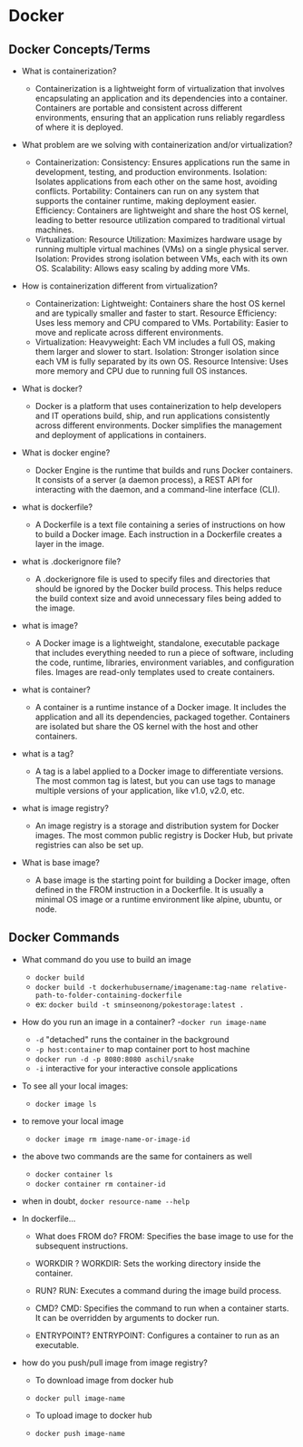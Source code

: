 # Docker
## Docker Concepts/Terms
- What is containerization?
	- Containerization is a lightweight form of virtualization that involves encapsulating an application and its dependencies into a container. Containers are portable and consistent across different environments, ensuring that an application runs reliably regardless of where it is deployed.

- What problem are we solving with containerization and/or virtualization?
	- Containerization:
	Consistency: Ensures applications run the same in development, testing, and production environments.
	Isolation: Isolates applications from each other on the same host, avoiding conflicts.
	Portability: Containers can run on any system that supports the container runtime, making deployment easier.
	Efficiency: Containers are lightweight and share the host OS kernel, leading to better resource utilization compared to traditional virtual machines.
	- Virtualization:
	Resource Utilization: Maximizes hardware usage by running multiple virtual machines (VMs) on a single physical server.
	Isolation: Provides strong isolation between VMs, each with its own OS.
	Scalability: Allows easy scaling by adding more VMs.

- How is containerization different from virtualization?
	- Containerization:
	Lightweight: Containers share the host OS kernel and are typically smaller and faster to start.
	Resource Efficiency: Uses less memory and CPU compared to VMs.
	Portability: Easier to move and replicate across different environments.
	- Virtualization:
	Heavyweight: Each VM includes a full OS, making them larger and slower to start.
	Isolation: Stronger isolation since each VM is fully separated by its own OS.
	Resource Intensive: Uses more memory and CPU due to running full OS instances.

- What is docker?
	- Docker is a platform that uses containerization to help developers and IT operations build, ship, and run applications consistently across different environments. Docker simplifies the management and deployment of applications in containers.

- What is docker engine?
	- Docker Engine is the runtime that builds and runs Docker containers. It consists of a server (a daemon process), a REST API for interacting with the daemon, and a command-line interface (CLI).

- what is dockerfile?
	- A Dockerfile is a text file containing a series of instructions on how to build a Docker image. Each instruction in a Dockerfile creates a layer in the image.

- what is .dockerignore file?
	- A .dockerignore file is used to specify files and directories that should be ignored by the Docker build process. This helps reduce the build context size and avoid unnecessary files being added to the image.

- what is image?
	- A Docker image is a lightweight, standalone, executable package that includes everything needed to run a piece of software, including the code, runtime, libraries, environment variables, and configuration files. Images are read-only templates used to create containers.

- what is container?
	- A container is a runtime instance of a Docker image. It includes the application and all its dependencies, packaged together. Containers are isolated but share the OS kernel with the host and other containers.

- what is a tag?
	- A tag is a label applied to a Docker image to differentiate versions. The most common tag is latest, but you can use tags to manage multiple versions of your application, like v1.0, v2.0, etc.

- what is image registry?
	- An image registry is a storage and distribution system for Docker images. The most common public registry is Docker Hub, but private registries can also be set up.

- What is base image?
	- A base image is the starting point for building a Docker image, often defined in the FROM instruction in a Dockerfile. It is usually a minimal OS image or a runtime environment like alpine, ubuntu, or node.


## Docker Commands
- What command do you use to build an image
	- `docker build`
    - `docker build -t dockerhubusername/imagename:tag-name relative-path-to-folder-containing-dockerfile`
    - ex: `docker build -t sminseonong/pokestorage:latest .`

- How do you run an image in a container?
    -`docker run image-name`
    - `-d` "detached" runs the container in the background
    - `-p host:container` to map container port to host machine
    - `docker run -d -p 8080:8080 aschil/snake`
    - `-i` interactive for your interactive console applications

- To see all your local images:
    - `docker image ls`
- to remove your local image
    - `docker image rm image-name-or-image-id`
- the above two commands are the same for containers as well
    - `docker container ls`
    - `docker container rm container-id`
- when in doubt, `docker resource-name --help`


- In dockerfile...
	- What does FROM do?
	FROM: Specifies the base image to use for the subsequent instructions.

	- WORKDIR ?
	WORKDIR: Sets the working directory inside the container.

	- RUN?
	RUN: Executes a command during the image build process.

	- CMD?
	CMD: Specifies the command to run when a container starts. It can be overridden by arguments to docker run.

	- ENTRYPOINT?
	ENTRYPOINT: Configures a container to run as an executable.

- how do you push/pull image from image registry?
	- To download image from docker hub
    - `docker pull image-name`
	
	- To upload image to docker hub
    - `docker push image-name`